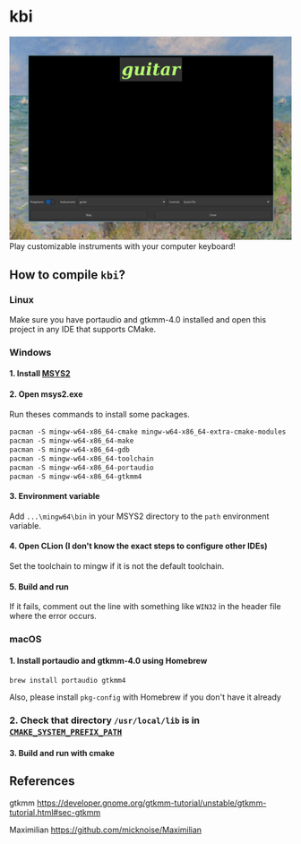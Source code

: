 # kbi
![](demo.gif)
Play customizable instruments with your computer keyboard!

## How to compile `kbi`?

### Linux

Make sure you have portaudio and gtkmm-4.0 installed and open this project in any IDE that supports CMake.

### Windows

#### 1. Install [MSYS2](https://www.msys2.org/)

#### 2. Open msys2.exe

Run theses commands to install some packages.

```
pacman -S mingw-w64-x86_64-cmake mingw-w64-x86_64-extra-cmake-modules
pacman -S mingw-w64-x86_64-make
pacman -S mingw-w64-x86_64-gdb
pacman -S mingw-w64-x86_64-toolchain
pacman -S mingw-w64-x86_64-portaudio
pacman -S mingw-w64-x86_64-gtkmm4
```

#### 3. Environment variable

Add `...\mingw64\bin` in your MSYS2 directory to the `path` environment variable.

#### 4. Open CLion (I don't know the exact steps to configure other IDEs)

Set the toolchain to mingw if it is not the default toolchain.

#### 5. Build and run

If it fails, comment out the line with something like `WIN32` in the header file where the error occurs.

### macOS

#### 1. Install portaudio and gtkmm-4.0 using Homebrew

```shell
brew install portaudio gtkmm4
```

Also, please install `pkg-config` with Homebrew if you don't have it already

### 2. Check that directory `/usr/local/lib` is in [`CMAKE_SYSTEM_PREFIX_PATH`](http://www.cmake.org/cmake/help/v2.8.12/cmake.html#variable:CMAKE_SYSTEM_PREFIX_PATH)

#### 3. Build and run with cmake

## References

gtkmm
https://developer.gnome.org/gtkmm-tutorial/unstable/gtkmm-tutorial.html#sec-gtkmm

Maximilian
https://github.com/micknoise/Maximilian
